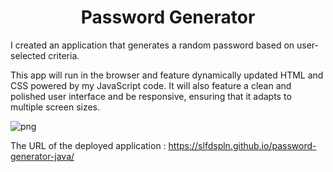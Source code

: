 # <h1 align="center">Password Generator</h1>

I created an application that generates a random password based on user-selected criteria.

This app will run in the browser and feature dynamically updated HTML and CSS powered by my JavaScript code. 
 It will also feature a clean and polished user interface and be responsive, ensuring that it adapts to multiple screen sizes.


![png](https://user-images.githubusercontent.com/121422214/226147433-8c36b61a-13e2-4f24-a8cf-38fa9999f2f3.jpeg)


The URL of the deployed application : https://slfdspln.github.io/password-generator-java/

